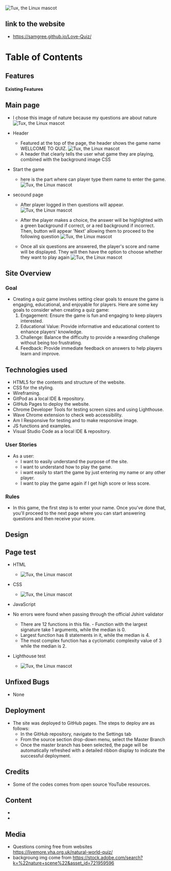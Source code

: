   ![Tux, the Linux mascot](/assets/images/screenshot.natur.png)


## link to the website
 - <https://samgree.github.io/Love-Quiz/>

# Table of Contents
## Features
#### Existing Features
## Main page
 - I chose this image of nature because my questions are about nature
    ![Tux, the Linux mascot](/assets/images/natur.jpg)

- Header
    - Featured at the top of the page, the header shows the game name WELLCOME TO QUIZ.
    ![Tux, the Linux mascot](/assets/images/header.png)
    - A header that clearly tells the user what game they are playing, combined with the background image CSS
- Start the game
   - here is the part where can player type them name to enter the game.![Tux, the Linux mascot](/assets/images/startquiz.png)
- secound page
   - After player logged in then questions will appear.
    ![Tux, the Linux mascot](/assets/images/nextpage.png)
   
   - After the player makes a choice, the answer will be highlighted with a green background if correct, or a red background if incorrect. Then,  button will appear 'Next' allowing them to proceed to the following question
    ![Tux, the Linux mascot](/assets/images/chooseanswer1.png) 
  - Once all six questions are answered, the player's score and name will be displayed. They will then have the option to choose whether they want to play again
    ![Tux, the Linux mascot](/assets/images/result.png) 
    
       

## Site Overview
 ### Goal
 - Creating a quiz game involves setting clear goals to ensure the game is engaging, educational, and enjoyable for players. 
   Here are some key goals to consider when creating a quiz game:
   1. Engagement: Ensure the game is fun and engaging to keep players interested.
   2. Educational Value: Provide informative and educational content to enhance players' knowledge.
   3. Challenge: Balance the difficulty to provide a rewarding challenge without being too frustrating.
   4. Feedback: Provide immediate feedback on answers to help players learn and improve.

## Technologies used

   - HTML5 for the contents and structure of the website.
   - CSS for the styling.
   - Wireframing.
   - GitPod as a local IDE & repository.
   - GitHub Pages to deploy the website.
   - Chrome Developer Tools for testing screen sizes and using 
    Lighthouse.
   - Wave Chrome extension to check web accessibility.
   - Am I Responsive for testing and to make responsive image.
   - JS functions and examples.
   - Visual Studio Code as a local IDE & repository.

### User Stories
- As a user:
   - I want to easily understand the purpose of the site.
   - I want to understand how to play the game.
   - i want easily to start the game by just entering my name or any other player.
   - I want to play the game again if I get high score or less score.

   
 ### Rules
  - In this game, the first step is to enter your name. Once you've done that, you'll proceed to the next page where you can start answering questions and then receive your score.

 ## Design
    

 ## Page test
 - HTML 
     - ![Tux, the Linux mascot](/assets/images/html.validator-screenshot%20.png)
- CSS 
   
    - 
        ![Tux, the Linux mascot](/assets/images/css.validator.screenshot.png)
- JavaScript
 - No errors were found when passing through the official Jshint validator
    - There are 12 functions in this file.                       - Function with the largest signature take 1 arguments, while the median is 0.
    - Largest function has 8 statements in it, while the median is 4.
    - The most complex function has a cyclomatic complexity value of 3 while the median is 2.

- Lighthouse test

  - ![Tux, the Linux mascot](/assets/images/lighthouse100.png)

    
 ## Unfixed Bugs
 - None

 ## Deployment
    
- The site was deployed to GitHub pages. The steps to deploy are as follows:
  - In the GitHub repository, navigate to the Settings tab
  - From the source section drop-down menu, select the Master Branch
  - Once the master branch has been selected, the page will be automatically refreshed with a detailed ribbon display to indicate the successful deployment.

 ## Credits
  - Some of the codes comes from open source YouTube resources.
 
  ## Content
  -
  -
  ## Media
  - Questions coming free from websites <https://livemore.yha.org.uk/natural-world-quiz/> 
  - backgroung img come from <https://stock.adobe.com/search?k=%22nature+scene%22&asset_id=721959596>


    







